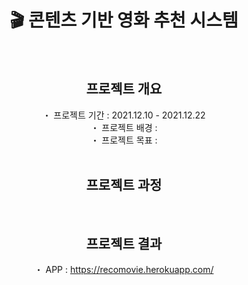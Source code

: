 <div align="center">
  <h1> 🎬 콘텐츠 기반 영화 추천 시스템  </h1>
  <br>
  
  ## 프로젝트 개요 
  ・ 프로젝트 기간 : 2021.12.10 - 2021.12.22   
  ・ 프로젝트 배경 :   
  ・ 프로젝트 목표 :    
  <br>
  
  ## 프로젝트 과정 
  <br>
  
  ## 프로젝트 결과 
  ・ APP : https://recomovie.herokuapp.com/
  

<!--
- 추천시스템 : https://dsbook.tistory.com/334
- 데이터 : https://www.kaggle.com/tmdb/tmdb-movie-metadata?select=tmdb_5000_movies.csv

- 레퍼런스 1 : https://romg2.github.io/mlguide/01_%EB%A8%B8%EC%8B%A0%EB%9F%AC%EB%8B%9D-%EC%99%84%EB%B2%BD%EA%B0%80%EC%9D%B4%EB%93%9C-09.-%EC%B6%94%EC%B2%9C%EC%8B%9C%EC%8A%A4%ED%85%9C-%EC%BD%98%ED%85%90%EC%B8%A0-%EA%B8%B0%EB%B0%98/
- 레퍼런스 2 : https://dkswnkk.tistory.com/119
- 레퍼런스 3 : https://wikidocs.net/24603
- 배포한 앱 : https://recomovie.herokuapp.com/
-->
